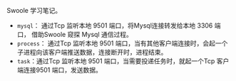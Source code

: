 Swoole 学习笔记。
* `mysql`： 通过Tcp 监听本地 9501 端口，将Mysql连接转发给本地 3306 端口， 借助Swoole 窥探 Mysql 通信过程。
* `process`： 通过Tcp 监听本地 9501 端口，当有其他客户端连接时，会起一个子进程向该客户端推送数据，连接断开时，进程结束。
* `task`：通过Tcp 监听本地 9501 端口，当需要投递任务时，就起一个Tcp 客户端连接9501 端口，发送数据。